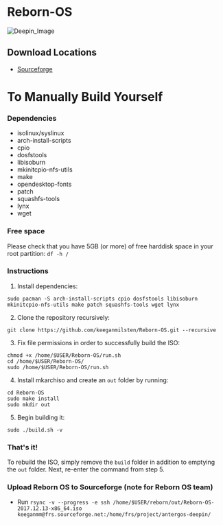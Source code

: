 # Reborn-OS
![Deepin_Image](/images/deepin4.png)

## Download Locations ##
- <a href="https://sourceforge.net/projects/antergos-deepin/" class="button">Sourceforge</a> 

# To Manually Build Yourself

### Dependencies
- isolinux/syslinux
- arch-install-scripts
- cpio
- dosfstools
- libisoburn
- mkinitcpio-nfs-utils
- make
- opendesktop-fonts
- patch
- squashfs-tools
- lynx
- wget

### Free space

Please check that you have 5GB (or more) of free harddisk space in your root partition:
`df -h /`

### Instructions

1. Install dependencies:
```
sudo pacman -S arch-install-scripts cpio dosfstools libisoburn mkinitcpio-nfs-utils make patch squashfs-tools wget lynx
```
2. Clone the repository recursively:
```
git clone https://github.com/keeganmilsten/Reborn-OS.git --recursive
```
3. Fix file permissions in order to successfully build the ISO:
```
chmod +x /home/$USER/Reborn-OS/run.sh
cd /home/$USER/Reborn-OS/
sudo /home/$USER/Reborn-OS/run.sh
```
4. Install mkarchiso and create an `out` folder by running:
```
cd Reborn-OS
sudo make install
sudo mkdir out
```
5. Begin building it:
```
sudo ./build.sh -v
```
### That's it!

To rebuild the ISO, simply remove the `build` folder in addition to emptying the `out` folder. Next, re-enter the command from step 5.

### Upload Reborn OS to Sourceforge (note for Reborn OS team)

- Run `rsync -v --progress -e ssh /home/$USER/reborn/out/Reborn-OS-2017.12.13-x86_64.iso keeganmm@frs.sourceforge.net:/home/frs/project/antergos-deepin/
`
